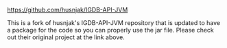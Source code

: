 https://github.com/husnjak/IGDB-API-JVM

This is a fork of husnjak's IGDB-API-JVM repository that is updated to have a package for the code so you can properly use the jar file. Please check out their original project at the link above.